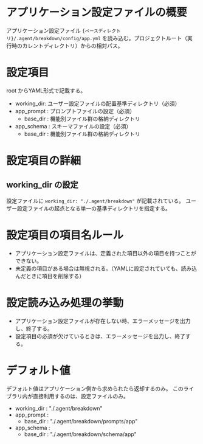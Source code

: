 # アプリケーション設定ファイルの概要

アプリケーション設定ファイル
`{ベースディレクトリ}/.agent/breakdown/config/app.yml`
を読み込む。プロジェクトルート（実行時のカレントディレクトリ）からの相対パス。

# 設定項目

root からYAML形式で記載する。

- working_dir: ユーザー設定ファイルの配置基準ディレクトリ（必須）
- app_prompt : プロンプトファイルの設定（必須）
  - base_dir : 機能別ファイル群の格納ディレクトリ
- app_schema : スキーマファイルの設定（必須）
  - base_dir : 機能別ファイル群の格納ディレクトリ

# 設定項目の詳細

## working_dir の設定

設定ファイルに `working_dir: "./.agent/breakdown"` が記載されている。
ユーザー設定ファイルの起点となる単一の基準ディレクトリを指定する。

# 設定項目の項目名ルール

- アプリケーション設定ファイルは、定義された項目以外の項目を持つことができない。
- 未定義の項目がある場合は無視される。（YAMLに設定されていても、読み込んだときに項目を削除する）

# 設定読み込み処理の挙動

- アプリケーション設定ファイルが存在しない時、エラーメッセージを出力し、終了する。
- 設定項目の必須が欠けているときは、エラーメッセージを出力し、終了する。

# デフォルト値

デフォルト値はアプリケーション側から求められたら返却するのみ。
このライブラリ内が直接利用するのは、設定ファイルのみ。

- working_dir : "./.agent/breakdown"
- app_prompt :
  - base_dir : "./.agent/breakdown/prompts/app"
- app_schema :
  - base_dir : "./.agent/breakdown/schema/app"
